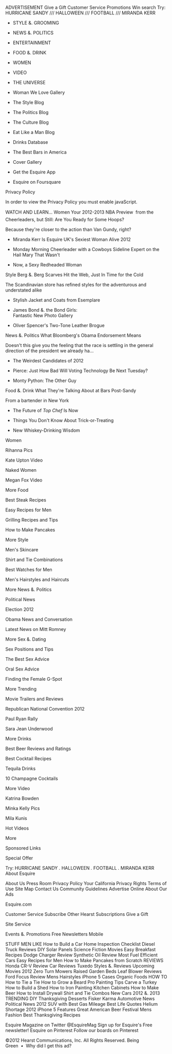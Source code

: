 ADVERTISEMENT Give a Gift Customer Service Promotions Win search Try: HURRICANE SANDY /// HALLOWEEN /// FOOTBALL /// MIRANDA KERR

*   STYLE &. GROOMING
*   NEWS &. POLITICS
*   ENTERTAINMENT
*   FOOD &. DRINK
*   WOMEN
*   VIDEO
*   THE UNIVERSE

*   Woman We Love Gallery
*   The Style Blog
*   The Politics Blog
*   The Culture Blog
*   Eat Like a Man Blog
*   Drinks Database
*   The Best Bars in America
*   Cover Gallery
*   Get the Esquire App
*   Esquire on Foursquare

Privacy Policy

In order to view the Privacy Policy you must enable javaScript.

WATCH AND LEARN... Women Your 2012-2013 NBA Preview  from the Cheerleaders, but Still: Are You Ready for Some Hoops?

Because they're closer to the action than Van Gundy, right?

*   Miranda Kerr Is Esquire UK's Sexiest Woman Alive 2012

*   Monday Morning Cheerleader with a Cowboys Sideline Expert on the Hail Mary That Wasn't

*   Now, a Sexy Redheaded Woman

Style Berg &. Berg Scarves Hit the Web, Just In Time for the Cold

The Scandinavian store has refined styles for the adventurous and understated alike

*   Stylish Jacket and Coats from Esemplare

*   James Bond &. the Bond Girls:  
    Fantastic New Photo Gallery

*   Oliver Spencer's Two-Tone Leather Brogue

News &. Politics What Bloomberg's Obama Endorsement Means

Doesn't this give you the feeling that the race is settling in the general direction of the president we already ha...

*   The Weirdest Candidates of 2012

*   Pierce: Just How Bad Will Voting Technology Be Next Tuesday?

*   Monty Python: The Other Guy

Food &. Drink What They're Talking About at Bars Post-Sandy

From a bartender in New York

*   The Future of _Top Chef_ Is Now

*   Things You Don't Know About Trick-or-Treating

*   New Whiskey-Drinking Wisdom

Women

Rihanna Pics

Kate Upton Video

Naked Women

Megan Fox Video

More Food

Best Steak Recipes

Easy Recipes for Men

Grilling Recipes and Tips

How to Make Pancakes

More Style

Men's Skincare

Shirt and Tie Combinations

Best Watches for Men

Men's Hairstyles and Haircuts

More News &. Politics

Political News

Election 2012

Obama News and Conversation

Latest News on Mitt Romney

More Sex &. Dating

Sex Positions and Tips

The Best Sex Advice

Oral Sex Advice

Finding the Female G-Spot

More Trending

Movie Trailers and Reviews

Republican National Convention 2012

Paul Ryan Rally

Sara Jean Underwood

More Drinks

Best Beer Reviews and Ratings

Best Cocktail Recipes

Tequila Drinks

10 Champagne Cocktails

More Video

Katrina Bowden

Minka Kelly Pics

Mila Kunis

Hot Videos

More

Sponsored Links

Special Offer

Try: HURRICANE SANDY _._ HALLOWEEN _._ FOOTBALL _._ MIRANDA KERR About Esquire

About Us Press Room Privacy Policy Your California Privacy Rights Terms of Use Site Map Contact Us Community Guidelines Advertise Online About Our Ads

Esquire.com

Customer Service Subscribe Other Hearst Subscriptions Give a Gift

Site Service

Events &. Promotions Free Newsletters Mobile

STUFF MEN LIKE How to Build a Car Home Inspection Checklist Diesel Truck Reviews DIY Solar Panels Science Fiction Movies Easy Breakfast Recipes Dodge Charger Review Synthetic Oil Review Most Fuel Efficient Cars Easy Recipes for Men How to Make Pancakes from Scratch REVIEWS Honda CR-V Review Car Reviews Tuxedo Styles &. Reviews Upcoming Movies 2012 Zero Turn Mowers Raised Garden Beds Leaf Blower Reviews Ford Focus Review Mens Hairstyles iPhone 5 Cases Organic Foods HOW TO How to Tie a Tie How to Grow a Beard Pro Painting Tips Carve a Turkey How to Build a Shed How to Iron Painting Kitchen Cabinets How to Make Beer How to Install Drywall Shirt and Tie Combos New Cars 2012 &. 2013 TRENDING DIY Thanksgiving Desserts Fisker Karma Automotive News Political News 2012 SUV with Best Gas Mileage Best Life Quotes Helium Shortage 2012 iPhone 5 Features Great American Beer Festival Mens Fashion Best Thanksgiving Recipes

Esquire Magazine on Twitter @EsquireMag Sign up for Esquire's Free newsletter! Esquire on Pinterest Follow our boards on Pinterest

©2012 Hearst Communications, Inc. All Rights Reserved. Being Green  _•_  Why did I get this ad?
